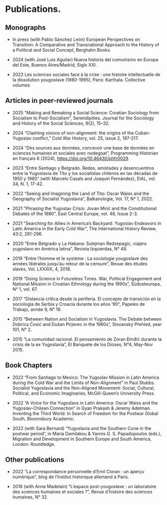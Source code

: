 # Publications.


## Monographs

* In press (with Pablo Sánchez León) European Perspectives on Transition: A Comparative and Transnational Approach to the History of a Political and Social Concept, Berghahn Books.

* 2024 (with José Luis Aguilar) Nueva historia del comunismo en Europa del Este, Buenos Aires/Madrid, Siglo XXI.

* 2022 Les sciences sociales face à la crise : une histoire intellectuelle de la dissolution yougoslave (1980-1995), Paris: Karthala.
Collective volumes


## Articles in peer-reviewed journals

* 2025 “Making and Remaking a Social Science: Croatian Sociology from Socialism to Post-Socialism”, Serendipities. Journal for the Sociology and History of the Social Sciences, 9(2), 15–32.

* 2024 “Clashing visions of non-alignment: the origins of the Cuban-Yugoslav conflict,” Cold War History, vol. 25, issue 2, 197-217.

* 2024 “Des sources aux données, concevoir une base de données en sciences humaines et sociales avec nodegoat”, Programming Historian en français 6 (2024), https://doi.org/10.46430/phfr0029.

* 2023 “Entre Santiago y Belgrado. Redes, amistades y desencuentros entre la Yugoslavia de Tito y los socialistas chilenos en las décadas de 1950 y 1960” (with Marcelo Casals and Joaquín Fernández), EIAL, vol. 34, N. 1, 17-42.

* 2022 “Seeing and Imagining the Land of Tito: Oscar Waiss and the Geography of Socialist Yugoslavia”, Balkanologie, Vol. 17, N° 1, 2022.

* 2021 “Phrasing the Yugoslav Crisis: Jovan Mirić and the Constitutional Debates of the 1980”, East Central Europe, vol. 48, Issue 2-3.

* 2021 “Searching for Allies in America’s Backyard: Yugoslav Endeavors in Latin America in the Early Cold War”, The International History Review, 43:2, 281-296.

* 2020 “Entre Belgrado y La Habana: Sulejman Redzepagic, viajero yugoslavo en América latina”, Revista Izquierdas, N° 49.

* 2019  “Entre l’homme et le système : La sociologie yougoslave des années libérales jusqu’au retour de la censure”, Revue des études slaves, Vol. LXXXIX, 4, 2018.

* 2019  “Doing Science in Futureless Times. War, Political Engagement and National Mission in Croatian Ethnology during the 1990s“, Südosteuropa, N° 1, vol. 67.

* 2017 “Distancia crítica desde la periferia. El concepto de transición en la sociología de Serbia y Croacia durante los años ’90“, Papeles de Trabajo, année 9, N° 18.

* 2015 “Between Nation and Socialism in Yugoslavia. The Debate between Dobrica Ćosić and Dušan Pirjevec in the 1960s”, Slovanský Přehled, year 101, N° 2.

* 2015 “La comunidad racional. El pensamiento de Zoran Đinđić durante la crisis de la ex Yugoslavia”, El Banquete de los Dioses, N°4, May-Nov 2015.

## Book Chapters

* 2022 “From Santiago to Mexico: The Yugoslav Mission in Latin America during the Cold War and the Limits of Non-Alignment” in Paul Stubbs. Socialist Yugoslavia and the Non-Aligned Movement: Social, Cultural, Political, and Economic Imaginaries, McGill-Queen’s University Press.

* 2022 “A Voice for the Yugoslavs in Latin America: Oscar Waiss and the Yugoslav-Chilean Connection” in Gyan Prakash & Jeremy Adelman. Inventing the Third World: In Search of Freedom for the Postwar Global South, Bloomsbury Academic.

* 2022 (with Sara Bernard) “Yugoslavia and the Southern Cone in the postwar period”, in Maria Damilakou & Yannis G. S. Papadopoulos (eds.), Migration and Development in Southern Europe and South America, London: Routdledge.

## Other publications
* 2022 “La correspondance personnelle d’Emil Cioran : un aperçu numérique”, blog de l’Institut historique allemand à Paris.

* 2018 (with Anne Madelain) “L’espace post-yougoslave : un laboratoire des sciences humaines et sociales ?”, Revue d’histoire des sciences humaines, N° 32.
